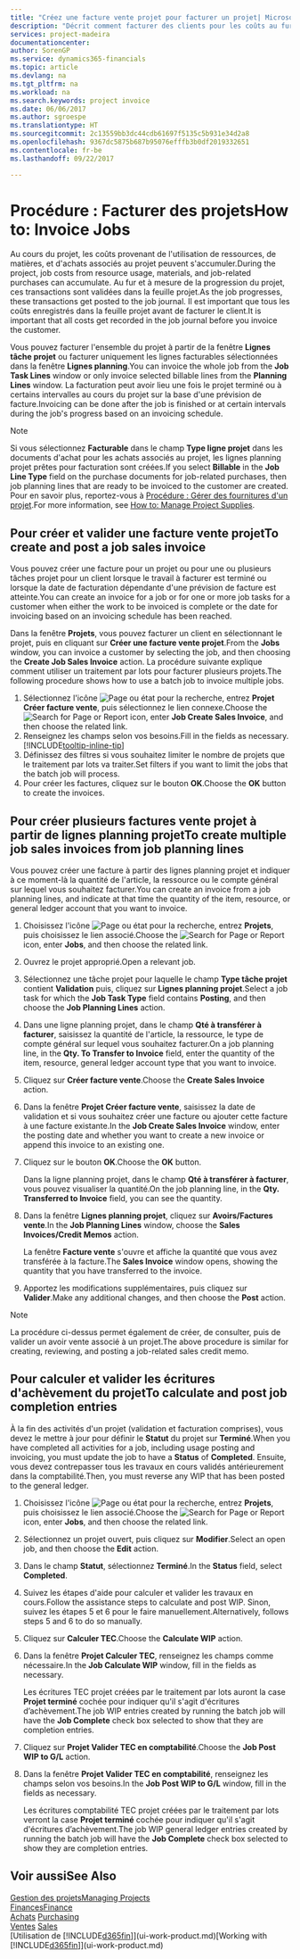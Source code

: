 ```yaml
---
title: "Créez une facture vente projet pour facturer un projet| Microsoft Docs"
description: "Décrit comment facturer des clients pour les coûts au fur et à mesure de l'avancée du projet."
services: project-madeira
documentationcenter: 
author: SorenGP
ms.service: dynamics365-financials
ms.topic: article
ms.devlang: na
ms.tgt_pltfrm: na
ms.workload: na
ms.search.keywords: project invoice
ms.date: 06/06/2017
ms.author: sgroespe
ms.translationtype: HT
ms.sourcegitcommit: 2c13559bb3dc44cdb61697f5135c5b931e34d2a8
ms.openlocfilehash: 9367dc5875b687b95076efffb3b0df2019332651
ms.contentlocale: fr-be
ms.lasthandoff: 09/22/2017

---
```

# <a name="how-to-invoice-jobs"></a><span data-ttu-id="30a98-103">Procédure : Facturer des projets</span><span class="sxs-lookup"><span data-stu-id="30a98-103">How to: Invoice Jobs</span></span>
<span data-ttu-id="30a98-104">Au cours du projet, les coûts provenant de l'utilisation de ressources, de matières, et d'achats associés au projet peuvent s'accumuler.</span><span class="sxs-lookup"><span data-stu-id="30a98-104">During the project, job costs from resource usage, materials, and job-related purchases can accumulate.</span></span> <span data-ttu-id="30a98-105">Au fur et à mesure de la progression du projet, ces transactions sont validées dans la feuille projet.</span><span class="sxs-lookup"><span data-stu-id="30a98-105">As the job progresses, these transactions get posted to the job journal.</span></span> <span data-ttu-id="30a98-106">Il est important que tous les coûts enregistrés dans la feuille projet avant de facturer le client.</span><span class="sxs-lookup"><span data-stu-id="30a98-106">It is important that all costs get recorded in the job journal before you invoice the customer.</span></span>

<span data-ttu-id="30a98-107">Vous pouvez facturer l'ensemble du projet à partir de la fenêtre **Lignes tâche projet** ou facturer uniquement les lignes facturables sélectionnées dans la fenêtre **Lignes planning**.</span><span class="sxs-lookup"><span data-stu-id="30a98-107">You can invoice the whole job from the **Job Task Lines** window or only invoice selected billable lines from the **Planning Lines** window.</span></span> <span data-ttu-id="30a98-108">La facturation peut avoir lieu une fois le projet terminé ou à certains intervalles au cours du projet sur la base d'une prévision de facture.</span><span class="sxs-lookup"><span data-stu-id="30a98-108">Invoicing can be done after the job is finished or at certain intervals during the job's progress based on an invoicing schedule.</span></span>

> [!NOTE]  
>   <span data-ttu-id="30a98-109">Si vous sélectionnez **Facturable** dans le champ **Type ligne projet** dans les documents d'achat pour les achats associés au projet, les lignes planning projet prêtes pour facturation sont créées.</span><span class="sxs-lookup"><span data-stu-id="30a98-109">If you select **Billable** in the **Job Line Type** field on the purchase documents for job-related purchases, then job planning lines that are ready to be invoiced to the customer are created.</span></span> <span data-ttu-id="30a98-110">Pour en savoir plus, reportez-vous à [Procédure : Gérer des fournitures d'un projet](projects-how-manage-project-supplies.md).</span><span class="sxs-lookup"><span data-stu-id="30a98-110">For more information, see [How to: Manage Project Supplies](projects-how-manage-project-supplies.md).</span></span>

## <a name="to-create-and-post-a-job-sales-invoice"></a><span data-ttu-id="30a98-111">Pour créer et valider une facture vente projet</span><span class="sxs-lookup"><span data-stu-id="30a98-111">To create and post a job sales invoice</span></span>
<span data-ttu-id="30a98-112">Vous pouvez créer une facture pour un projet ou pour une ou plusieurs tâches projet pour un client lorsque le travail à facturer est terminé ou lorsque la date de facturation dépendante d'une prévision de facture est atteinte.</span><span class="sxs-lookup"><span data-stu-id="30a98-112">You can create an invoice for a job or for one or more job tasks for a customer when either the work to be invoiced is complete or the date for invoicing based on an invoicing schedule has been reached.</span></span>

<span data-ttu-id="30a98-113">Dans la fenêtre **Projets**, vous pouvez facturer un client en sélectionnant le projet, puis en cliquant sur **Créer une facture vente projet**.</span><span class="sxs-lookup"><span data-stu-id="30a98-113">From the **Jobs** window, you can invoice a customer by selecting the job, and then choosing the **Create Job Sales Invoice** action.</span></span> <span data-ttu-id="30a98-114">La procédure suivante explique comment utiliser un traitement par lots pour facturer plusieurs projets.</span><span class="sxs-lookup"><span data-stu-id="30a98-114">The following procedure shows how to use a batch job to invoice multiple jobs.</span></span>  

1. <span data-ttu-id="30a98-115">Sélectionnez l'icône ![Page ou état pour la recherche](media/ui-search/search_small.png "Page ou état pour la recherche"), entrez **Projet Créer facture vente**, puis sélectionnez le lien connexe.</span><span class="sxs-lookup"><span data-stu-id="30a98-115">Choose the ![Search for Page or Report](media/ui-search/search_small.png "Search for Page or Report icon") icon, enter **Job Create Sales Invoice**, and then choose the related link.</span></span>  
2. <span data-ttu-id="30a98-116">Renseignez les champs selon vos besoins.</span><span class="sxs-lookup"><span data-stu-id="30a98-116">Fill in the fields as necessary.</span></span> [!INCLUDE[tooltip-inline-tip](includes/tooltip-inline-tip_md.md)]
3. <span data-ttu-id="30a98-117">Définissez des filtres si vous souhaitez limiter le nombre de projets que le traitement par lots va traiter.</span><span class="sxs-lookup"><span data-stu-id="30a98-117">Set filters if you want to limit the jobs that the batch job will process.</span></span>
4. <span data-ttu-id="30a98-118">Pour créer les factures, cliquez sur le bouton **OK**.</span><span class="sxs-lookup"><span data-stu-id="30a98-118">Choose the **OK** button to create the invoices.</span></span>  

## <a name="to-create-multiple-job-sales-invoices-from-job-planning-lines"></a><span data-ttu-id="30a98-119">Pour créer plusieurs factures vente projet à partir de lignes planning projet</span><span class="sxs-lookup"><span data-stu-id="30a98-119">To create multiple job sales invoices from job planning lines</span></span>
<span data-ttu-id="30a98-120">Vous pouvez créer une facture à partir des lignes planning projet et indiquer à ce moment-là la quantité de l'article, la ressource ou le compte général sur lequel vous souhaitez facturer.</span><span class="sxs-lookup"><span data-stu-id="30a98-120">You can create an invoice from a job planning lines, and indicate at that time the quantity of the item, resource, or general ledger account that you want to invoice.</span></span>

1. <span data-ttu-id="30a98-121">Choisissez l'icône ![Page ou état pour la recherche](media/ui-search/search_small.png "Page ou état pour la recherche"), entrez **Projets**, puis choisissez le lien associé.</span><span class="sxs-lookup"><span data-stu-id="30a98-121">Choose the ![Search for Page or Report](media/ui-search/search_small.png "Search for Page or Report icon") icon, enter **Jobs**, and then choose the related link.</span></span>
2. <span data-ttu-id="30a98-122">Ouvrez le projet approprié.</span><span class="sxs-lookup"><span data-stu-id="30a98-122">Open a relevant job.</span></span>
3. <span data-ttu-id="30a98-123">Sélectionnez une tâche projet pour laquelle le champ **Type tâche projet** contient **Validation** puis, cliquez sur **Lignes planning projet**.</span><span class="sxs-lookup"><span data-stu-id="30a98-123">Select a job task for which the **Job Task Type** field contains **Posting**, and then choose the **Job Planning Lines** action.</span></span>  
4. <span data-ttu-id="30a98-124">Dans une ligne planning projet, dans le champ **Qté à transférer à facturer**, saisissez la quantité de l'article, la ressource, le type de compte général sur lequel vous souhaitez facturer.</span><span class="sxs-lookup"><span data-stu-id="30a98-124">On a job planning line, in the **Qty. To Transfer to Invoice** field, enter the quantity of the item, resource, general ledger account type that you want to invoice.</span></span>  
5. <span data-ttu-id="30a98-125">Cliquez sur **Créer facture vente**.</span><span class="sxs-lookup"><span data-stu-id="30a98-125">Choose the **Create Sales Invoice** action.</span></span>
6. <span data-ttu-id="30a98-126">Dans la fenêtre **Projet Créer facture vente**, saisissez la date de validation et si vous souhaitez créer une facture ou ajouter cette facture à une facture existante.</span><span class="sxs-lookup"><span data-stu-id="30a98-126">In the **Job Create Sales Invoice** window, enter the posting date and whether you want to create a new invoice or append this invoice to an existing one.</span></span>
7. <span data-ttu-id="30a98-127">Cliquez sur le bouton **OK**.</span><span class="sxs-lookup"><span data-stu-id="30a98-127">Choose the **OK** button.</span></span>  

    <span data-ttu-id="30a98-128">Dans la ligne planning projet, dans le champ **Qté à transférer à facturer**, vous pouvez visualiser la quantité.</span><span class="sxs-lookup"><span data-stu-id="30a98-128">On the job planning line, in the **Qty. Transferred to Invoice** field, you can see the quantity.</span></span>
8. <span data-ttu-id="30a98-129">Dans la fenêtre **Lignes planning projet**, cliquez sur **Avoirs/Factures vente**.</span><span class="sxs-lookup"><span data-stu-id="30a98-129">In the **Job Planning Lines** window, choose the **Sales Invoices/Credit Memos** action.</span></span>

    <span data-ttu-id="30a98-130">La fenêtre **Facture vente** s'ouvre et affiche la quantité que vous avez transférée à la facture.</span><span class="sxs-lookup"><span data-stu-id="30a98-130">The **Sales Invoice** window opens, showing the quantity that you have transferred to the invoice.</span></span>  
9. <span data-ttu-id="30a98-131">Apportez les modifications supplémentaires, puis cliquez sur **Valider**.</span><span class="sxs-lookup"><span data-stu-id="30a98-131">Make any additional changes, and then choose the **Post** action.</span></span>

> [!NOTE]  
>   <span data-ttu-id="30a98-132">La procédure ci-dessus permet également de créer, de consulter, puis de valider un avoir vente associé à un projet.</span><span class="sxs-lookup"><span data-stu-id="30a98-132">The above procedure is similar for creating, reviewing, and posting a job-related sales credit memo.</span></span>

## <a name="to-calculate-and-post-job-completion-entries"></a><span data-ttu-id="30a98-133">Pour calculer et valider les écritures d'achèvement du projet</span><span class="sxs-lookup"><span data-stu-id="30a98-133">To calculate and post job completion entries</span></span>
<span data-ttu-id="30a98-134">À la fin des activités d'un projet (validation et facturation comprises), vous devez le mettre à jour pour définir le **Statut** du projet sur **Terminé**.</span><span class="sxs-lookup"><span data-stu-id="30a98-134">When you have completed all activities for a job, including usage posting and invoicing, you must update the job to have a **Status** of **Completed**.</span></span> <span data-ttu-id="30a98-135">Ensuite, vous devez contrepasser tous les travaux en cours validés antérieurement dans la comptabilité.</span><span class="sxs-lookup"><span data-stu-id="30a98-135">Then, you must reverse any WIP that has been posted to the general ledger.</span></span>

1. <span data-ttu-id="30a98-136">Choisissez l'icône ![Page ou état pour la recherche](media/ui-search/search_small.png "Page ou état pour la recherche"), entrez **Projets**, puis choisissez le lien associé.</span><span class="sxs-lookup"><span data-stu-id="30a98-136">Choose the ![Search for Page or Report](media/ui-search/search_small.png "Search for Page or Report icon") icon, enter **Jobs**, and then choose the related link.</span></span>  
2. <span data-ttu-id="30a98-137">Sélectionnez un projet ouvert, puis cliquez sur **Modifier**.</span><span class="sxs-lookup"><span data-stu-id="30a98-137">Select an open job, and then choose the **Edit** action.</span></span>
3. <span data-ttu-id="30a98-138">Dans le champ **Statut**, sélectionnez **Terminé**.</span><span class="sxs-lookup"><span data-stu-id="30a98-138">In the **Status** field, select **Completed**.</span></span>
4. <span data-ttu-id="30a98-139">Suivez les étapes d'aide pour calculer et valider les travaux en cours.</span><span class="sxs-lookup"><span data-stu-id="30a98-139">Follow the assistance steps to calculate and post WIP.</span></span> <span data-ttu-id="30a98-140">Sinon, suivez les étapes 5 et 6 pour le faire manuellement.</span><span class="sxs-lookup"><span data-stu-id="30a98-140">Alternatively, follows steps 5 and 6 to do so manually.</span></span>  
5. <span data-ttu-id="30a98-141">Cliquez sur **Calculer TEC**.</span><span class="sxs-lookup"><span data-stu-id="30a98-141">Choose the **Calculate WIP** action.</span></span>
6. <span data-ttu-id="30a98-142">Dans la fenêtre **Projet Calculer TEC**, renseignez les champs comme nécessaire.</span><span class="sxs-lookup"><span data-stu-id="30a98-142">In the **Job Calculate WIP** window, fill in the fields as necessary.</span></span>  

     <span data-ttu-id="30a98-143">Les écritures TEC projet créées par le traitement par lots auront la case **Projet terminé** cochée pour indiquer qu'il s'agit d'écritures d’achèvement.</span><span class="sxs-lookup"><span data-stu-id="30a98-143">The job WIP entries created by running the batch job will have the **Job Complete** check box selected to show that they are completion entries.</span></span>  
7. <span data-ttu-id="30a98-144">Cliquez sur **Projet Valider TEC en comptabilité**.</span><span class="sxs-lookup"><span data-stu-id="30a98-144">Choose the **Job Post WIP to G/L** action.</span></span>
8. <span data-ttu-id="30a98-145">Dans la fenêtre **Projet Valider TEC en comptabilité**, renseignez les champs selon vos besoins.</span><span class="sxs-lookup"><span data-stu-id="30a98-145">In the **Job Post WIP to G/L** window, fill in the fields as necessary.</span></span>  

     <span data-ttu-id="30a98-146">Les écritures comptabilité TEC projet créées par le traitement par lots verront la case **Projet terminé** cochée pour indiquer qu'il s'agit d'écritures d’achèvement.</span><span class="sxs-lookup"><span data-stu-id="30a98-146">The job WIP general ledger entries created by running the batch job will have the **Job Complete** check box selected to show they are completion entries.</span></span>

## <a name="see-also"></a><span data-ttu-id="30a98-147">Voir aussi</span><span class="sxs-lookup"><span data-stu-id="30a98-147">See Also</span></span>
[<span data-ttu-id="30a98-148">Gestion des projets</span><span class="sxs-lookup"><span data-stu-id="30a98-148">Managing Projects</span></span>](projects-manage-projects.md)  
[<span data-ttu-id="30a98-149">Finances</span><span class="sxs-lookup"><span data-stu-id="30a98-149">Finance</span></span>](finance.md)  
<span data-ttu-id="30a98-150">[Achats](purchasing-manage-purchasing.md)       </span><span class="sxs-lookup"><span data-stu-id="30a98-150">[Purchasing](purchasing-manage-purchasing.md)       </span></span>  
<span data-ttu-id="30a98-151">[Ventes](sales-manage-sales.md)    </span><span class="sxs-lookup"><span data-stu-id="30a98-151">[Sales](sales-manage-sales.md)    </span></span>  
<span data-ttu-id="30a98-152">[Utilisation de [!INCLUDE[d365fin](includes/d365fin_md.md)]](ui-work-product.md)</span><span class="sxs-lookup"><span data-stu-id="30a98-152">[Working with [!INCLUDE[d365fin](includes/d365fin_md.md)]](ui-work-product.md)</span></span>  

